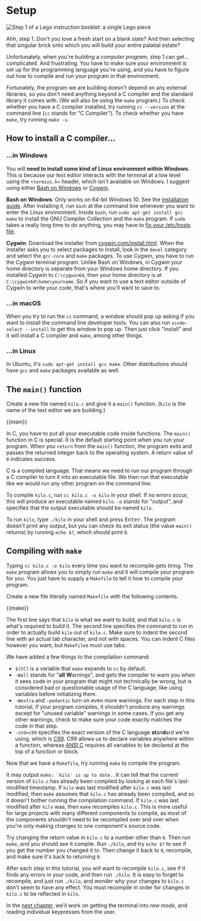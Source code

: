 # Setup

![Step 1 of a Lego instruction booklet: a single Lego piece](i/lego-step-one.png)

Ahh, step 1. Don't you love a fresh start on a blank slate? And then selecting
that singular brick onto which you will build your entire palatial estate?

Unfortunately, when you're building a *computer program*, step 1 can get...
complicated. And frustrating. You have to make sure your environment is set up
for the programming language you're using, and you have to figure out how to
compile and run your program in that environment.

Fortunately, the program we are building doesn't depend on any external
libraries, so you don't need anything beyond a C compiler and the standard
library it comes with. (We will also be using the `make` program.) To check
whether you have a C compiler installed, try running `cc --version` at the
command line (`cc` stands for "C Compiler"). To check whether you have `make`,
try running `make -v`.

## How to install a C compiler...

### ...in Windows

You will **need to install some kind of Linux environment within Windows**.
This is because our text editor interacts with the terminal at a low level
using the `<termios.h>` header, which isn't available on Windows. I suggest
using either
[Bash on Windows](https://msdn.microsoft.com/en-us/commandline/wsl/about) or
[Cygwin](https://www.cygwin.com/).

**Bash on Windows**: Only works on 64-bit Windows 10. See the
[installation guide](https://msdn.microsoft.com/en-us/commandline/wsl/install_guide).
After installing it, run `bash` at the command line whenever you want to enter
the Linux environment. Inside `bash`, run `sudo apt-get install gcc make` to
install the GNU Compiler Collection and the `make` program. If `sudo` takes a
really long time to do anything, you may have to
[fix your /etc/hosts file](https://superuser.com/questions/1108197).

**Cygwin**: Download the installer from
[cygwin.com/install.html](https://cygwin.com/install.html). When the installer
asks you to select packages to install, look in the `devel` category and select
the `gcc-core` and `make` packages. To use Cygwin, you have to run the Cygwin
terminal program. Unlike Bash on Windows, in Cygwin your home directory is
separate from your Windows home directory. If you installed Cygwin to
`C:\cygwin64`, then your home directory is at `C:\cygwin64\home\yourname`. So
if you want to use a text editor outside of Cygwin to write your code, that's
where you'll want to save to.

### ...in macOS

When you try to run the `cc` command, a window should pop up asking if you want
to install the command line developer tools. You can also run
`xcode-select --install` to get this window to pop up. Then just click
"Install" and it will install a C compiler and `make`, among other things.

### ...in Linux

In Ubuntu, it's `sudo apt-get install gcc make`. Other distributions should
have `gcc` and `make` packages available as well.

## The `main()` function

Create a new file named `kilo.c` and give it a `main()` function. (`kilo` is
the name of the text editor we are building.)

{{main}}

In C, you have to put all your executable code inside functions. The `main()`
function in C is special. It is the default starting point when you run your
program. When you `return` from the `main()` function, the program exits
and passes the returned integer back to the operating system. A return value of
`0` indicates success.

C is a compiled language. That means we need to run our program through a C
compiler to turn it into an executable file. We then run that executable like
we would run any other program on the command line.

To compile `kilo.c`, run `cc kilo.c -o kilo` in your shell. If no errors occur,
this will produce an executable named `kilo`. `-o` stands for "output", and
specifies that the output executable should be named `kilo`.

To run `kilo`, type `./kilo` in your shell and press <kbd>Enter</kbd>. The
program doesn't print any output, but you can check its exit status (the value
`main()` returns) by running `echo $?`, which should print `0`.

## Compiling with `make`

Typing `cc kilo.c -o kilo` every time you want to recompile gets tiring. The
`make` program allows you to simply run `make` and it will compile your program
for you. You just have to supply a `Makefile` to tell it how to compile your
program.

Create a new file literally named `Makefile` with the following contents.

{{make}}

The first line says that `kilo` is what we want to build, and that `kilo.c` is
what's required to build it. The second line specifies the command to run in
order to actually build `kilo` out of `kilo.c`. Make sure to indent the second
line with an actual tab character, and not with spaces. You can indent C files
however you want, but `Makefile`s must use tabs.

We have added a few things to the compilation command:

* `$(CC)` is a variable that `make` expands to `cc` by default.
* `-Wall` stands for "**all** **W**arnings", and gets the compiler to warn you
  when it sees code in your program that might not technically be wrong, but is
  considered bad or questionable usage of the C language, like using variables
  before initializing them.
* `-Wextra` and `-pedantic` turn on even more warnings. For each step in this
  tutorial, if your program compiles, it shouldn't produce any warnings except
  for "unused variable" warnings in some cases. If you get any other warnings,
  check to make sure your code exactly matches the code in that step.
* `-std=c99` specifies the exact version of the C language **st**an**d**ard
  we're using, which is [C99](https://en.wikipedia.org/wiki/C99). C99 allows us
  to declare variables anywhere within a function, whereas
  [ANSI C](https://en.wikipedia.org/wiki/ANSI_C) requires all variables to be
  declared at the top of a function or block.

Now that we have a `Makefile`, try running `make` to compile the program.

It may output ``make: `kilo' is up to date.``. It can tell that the current
version of `kilo.c` has already been compiled by looking at each file's
last-modified timestamp. If `kilo` was last modified after `kilo.c` was last
modified, then `make` assumes that `kilo.c` has already been compiled, and so
it doesn't bother running the compilation command. If `kilo.c` was last
modified after `kilo` was, then `make` recompiles `kilo.c`. This is more useful
for large projects with many different components to compile, as most of the
components shouldn't need to be recompiled over and over when you're only
making changes to one component's source code.

Try changing the return value in `kilo.c` to a number other than `0`. Then run
`make`, and you should see it compile. Run `./kilo`, and try `echo $?` to see
if you get the number you changed it to. Then change it back to `0`, recompile,
and make sure it's back to returning `0`.

After each step in this tutorial, you will want to recompile `kilo.c`, see if
it finds any errors in your code, and then run `./kilo`. It is easy to forget
to recompile, and just run `./kilo`, and wonder why your changes to `kilo.c`
don't seem to have any effect. You must recompile in order for changes in
`kilo.c` to be reflected in `kilo`.

In the [next chapter](02.enteringRawMode.html), we'll work on getting the
terminal into *raw mode*, and reading individual keypresses from the user.

